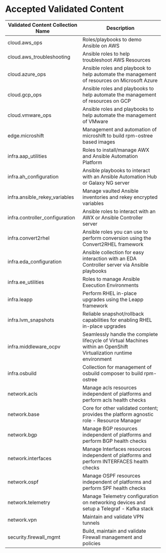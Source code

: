 # Accepted Validated Content

| Validated Content Collection Name  | Description |
| ------------- | ------------- |
| cloud.aws_ops | Roles/playbooks to demo Ansible on AWS  |
| cloud.aws_troubleshooting  | Ansible roles to help troubleshoot AWS Resources  |
| cloud.azure_ops | Ansible roles and playbook to help automate the management of resources on Microsoft Azure |
| cloud.gcp_ops | Ansible roles and playbooks to help automate the management of resources on GCP |
| cloud.vmware_ops | Ansible roles and playbooks to help automate the management of VMware
| edge.microshift | Management and automation of microshift to build rpm-ostree based images |
| infra.aap_utilities | Roles to install/manage AWX and Ansible Automation Platform  |
| infra.ah_configuration | Ansible playbooks to interact with an Ansible Automation Hub or Galaxy NG server  |
| infra.ansible_rekey_variables | Manage vaulted Ansible inventories and rekey encrypted variables |
| infra.controller_configuration | Ansible roles to interact with an AWX or Ansible Controller server  |
| infra.convert2rhel | Ansible roles you can use to perform conversion using the Convert2RHEL framework |
| infra.eda_configuration | Ansible collection for easy interaction with an EDA Controller server via Ansible playbooks |
| infra.ee_utilities | Roles to manage Ansible Execution Environments  |
| infra.leapp | Perform RHEL in-place upgrades using the Leapp framework  |
| infra.lvm_snapshots | Reliable snapshot/rollback capabilities for enabling RHEL in-place upgrades  |
| infra.middleware_ocpv | Seamlessly handle the complete lifecycle of Virtual Machines within an OpenShift Virtualization runtime environment  |
| infra.osbuild | Collection for management of osbuild composer to build rpm-ostree  |
| network.acls | Manage acls resources independent of platforms and perform acls health checks |
| network.base | Core for other validated content; provides the platform agnostic role - Resource Manager  |
| network.bgp | Manage BGP resources independent of platforms and perform BGP health checks  |
| network.interfaces | Manage Interfaces resources independent of platforms and perform INTERFACES health checks  |
| network.ospf | Manage OSPF resources independent of platforms and perform SPF health checks  |
| network.telemetry | Manage Telemetry configuration on networking devices and setup a Telegraf - Kafka stack  |
| network.vpn | Maintain and validate VPN tunnels  |
| security.firewall_mgmt | Build, maintain and validate Firewall management and policies  |
